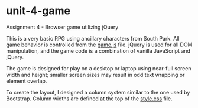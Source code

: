 # unit-4-game
Assignment 4 - Browser game utilizing jQuery

This is a very basic RPG using ancillary characters from South Park. All game behavior is controlled from the [game.js](assets/javascript/game.js) file. jQuery is used for all DOM manipulation, and the game code is a combination of vanilla JavaScript and jQuery.

The game is designed for play on a desktop or laptop using near-full screen width and height; smaller screen sizes may result in odd text wrapping or element overlap.

To create the layout, I designed a column system similar to the one used by Bootstrap. Column widths are defined at the top of the [style.css](assets/css/style.css) file.
